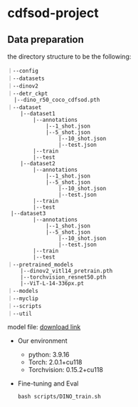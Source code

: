 # cdfsod-project
##  Data preparation

the directory structure to be the following:

```
｜--config
｜--datasets
｜--dinov2
｜--detr_ckpt
  |--dino_r50_coco_cdfsod.pth
｜--dataset
	|--dataset1
		|--annotations
			|--1_shot.json
			|--5_shot.json
      			|--10_shot.json
      			|--test.json
		|--train
		|--test
	|--dataset2
		|--annotations
			|--1_shot.json
			|--5_shot.json
      			|--10_shot.json
      			|--test.json
		|--train
		|--test
 |--dataset3
		|--annotations
			|--1_shot.json
			|--5_shot.json
      			|--10_shot.json
      			|--test.json
		|--train
		|--test
｜--pretrained_models
	|--dinov2_vitl14_pretrain.pth
	|--torchvision_resnet50.pth
	|--ViT-L-14-336px.pt
｜--models
｜--myclip
｜--scripts
｜--util
```

model file: [download link](https://pan.baidu.com/s/1W_oVNEMd6ie09wpXiPXbfw?pwd=6338)

- Our environment 
  - python: 3.9.16
  - Torch: 2.0.1+cu118
  - Torchvision: 0.15.2+cu118

- Fine-tuning and Eval

  ```
  bash scripts/DINO_train.sh
  ```


